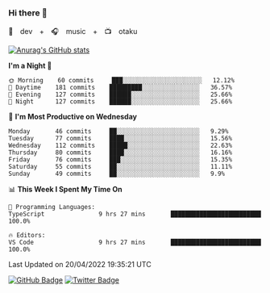 ### Hi there 👋

🚀　dev　+　🎧　music　+　📺　otaku


[![Anurag's GitHub stats](https://github-readme-stats.vercel.app/api?username=koheitasaka&count_private=true&show_icons=true&theme=monokai)](https://github.com/koheitasaka/github-readme-stats)

<!--START_SECTION:waka-->
**I'm a Night 🦉** 

```text
🌞 Morning    60 commits     ███░░░░░░░░░░░░░░░░░░░░░░   12.12% 
🌆 Daytime    181 commits    █████████░░░░░░░░░░░░░░░░   36.57% 
🌃 Evening    127 commits    ██████░░░░░░░░░░░░░░░░░░░   25.66% 
🌙 Night      127 commits    ██████░░░░░░░░░░░░░░░░░░░   25.66%

```
📅 **I'm Most Productive on Wednesday** 

```text
Monday       46 commits     ██░░░░░░░░░░░░░░░░░░░░░░░   9.29% 
Tuesday      77 commits     ████░░░░░░░░░░░░░░░░░░░░░   15.56% 
Wednesday    112 commits    █████░░░░░░░░░░░░░░░░░░░░   22.63% 
Thursday     80 commits     ████░░░░░░░░░░░░░░░░░░░░░   16.16% 
Friday       76 commits     ███░░░░░░░░░░░░░░░░░░░░░░   15.35% 
Saturday     55 commits     ██░░░░░░░░░░░░░░░░░░░░░░░   11.11% 
Sunday       49 commits     ██░░░░░░░░░░░░░░░░░░░░░░░   9.9%

```


📊 **This Week I Spent My Time On** 

```text
💬 Programming Languages: 
TypeScript               9 hrs 27 mins       █████████████████████████   100.0%

🔥 Editors: 
VS Code                  9 hrs 27 mins       █████████████████████████   100.0%

```


 Last Updated on 20/04/2022 19:35:21 UTC
<!--END_SECTION:waka-->

[![GitHub Badge](https://img.shields.io/badge/GitHub-100000?style=for-the-badge&logo=github&logoColor=white)](https://github.com/koheitasaka)
[![Twitter Badge](https://img.shields.io/badge/Twitter-1DA1F2?style=for-the-badge&logo=twitter&logoColor=white)](https://twitter.com/sleep_asleep_)

